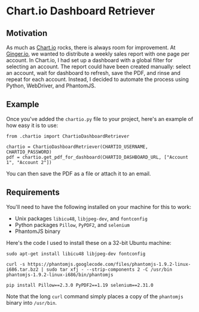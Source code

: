 # Chart.io Dashboard Retriever
## Motivation
As much as [Chart.io](http://chart.io) rocks, there is always room for improvement. At [Ginger.io](http://ginger.io), we wanted to distribute a weekly sales report with one page per account. In Chart.io, I had set up a dashboard with a global filter for selecting an account. The report could have been created manually: select an account, wait for dashboard to refresh, save the PDF, and rinse and repeat for each account. Instead, I decided to automate the process using Python, WebDriver, and PhantomJS.

## Example
Once you've added the `chartio.py` file to your project, here's an example of how easy it is to use:
````
from .chartio import ChartioDashboardRetriever

chartio = ChartioDashboardRetriever(CHARTIO_USERNAME, CHARTIO_PASSWORD)
pdf = chartio.get_pdf_for_dashboard(CHARTIO_DASHBOARD_URL, ["Account 1", "Account 2"])
````
You can then save the PDF as a file or attach it to an email.

## Requirements
You'll need to have the following installed on your machine for this to work:
* Unix packages `libicu48`, `libjpeg-dev`, and `fontconfig`
* Python packages `Pillow`, `PyPDF2`, and `selenium`
* PhantomJS binary

Here's the code I used to install these on a 32-bit Ubuntu machine:
````
sudo apt-get install libicu48 libjpeg-dev fontconfig

curl -s https://phantomjs.googlecode.com/files/phantomjs-1.9.2-linux-i686.tar.bz2 | sudo tar xfj - --strip-components 2 -C /usr/bin phantomjs-1.9.2-linux-i686/bin/phantomjs

pip install Pillow==2.3.0 PyPDF2==1.19 selenium==2.31.0
````
Note that the long `curl` command simply places a copy of the `phantomjs` binary into `/usr/bin`.
